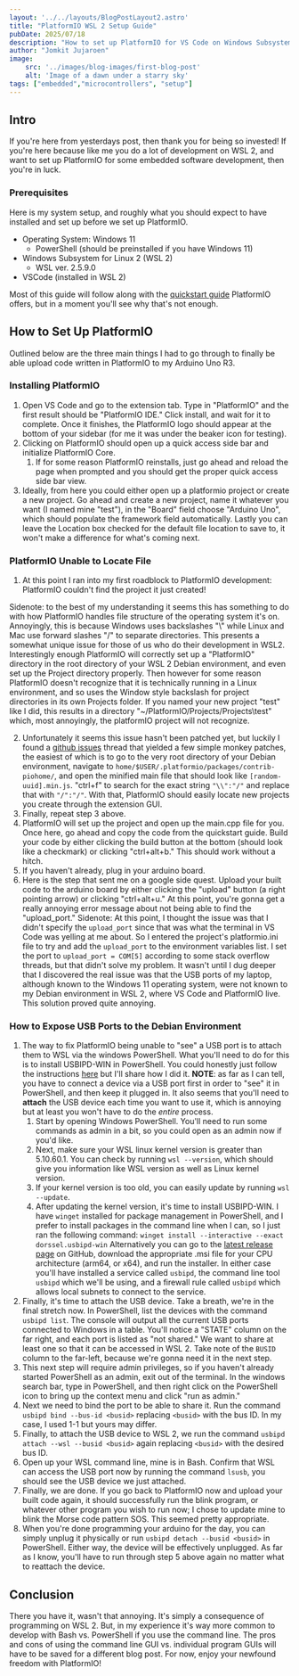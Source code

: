 ```yaml
---
layout: '../../layouts/BlogPostLayout2.astro'
title: "PlatformIO WSL 2 Setup Guide"
pubDate: 2025/07/18
description: "How to set up PlatformIO for VS Code on Windows Subsystem for Linux 2"
author: "Jomkit Jujaroen"
image: 
    src: '../images/blog-images/first-blog-post'
    alt: 'Image of a dawn under a starry sky'
tags: ["embedded","microcontrollers", "setup"]
---
```

<h2>Intro</h2>

If you're here from yesterdays post, then thank you for being so invested! If you're here because like me you do a lot of development on WSL 2, and want to set up PlatformIO for some embedded software development, then you're in luck. 

<h3 class="pt-5">Prerequisites</h3>

Here is my system setup, and roughly what you should expect to have installed and set up before we set up PlatformIO.
- Operating System: Windows 11
	- PowerShell (should be preinstalled if you have Windows 11)
- Windows Subsystem for Linux 2 (WSL 2) 
	- WSL ver. 2.5.9.0
- VSCode (installed in WSL 2)

Most of this guide will follow along with the [quickstart guide](https://docs.platformio.org/en/latest/integration/ide/vscode.html#ide-vscode) PlatformIO offers, but in a moment you'll see why that's not enough.

<h2 class="pt-5">How to Set Up PlatformIO</h2>

Outlined below are the three main things I had to go through to finally be able upload code written in PlatformIO to my Arduino Uno R3. 

<h3 class="pt-5">Installing PlatformIO</h3>

1. Open VS Code and go to the extension tab. Type in "PlatformIO" and the first result should be "PlatformIO IDE." Click install, and wait for it to complete. Once it finishes, the PlatformIO logo should appear at the bottom of your sidebar (for me it was under the beaker icon for testing).
2. Clicking on PlatformIO should open up a quick access side bar and initialize PlatformIO Core. 
	1. If for some reason PlatformIO reinstalls, just go ahead and reload the page when prompted and you should get the proper quick access side bar view. 
3. Ideally, from here you could either open up a platformio project or create a new project. Go ahead and create a new project, name it whatever you want (I named mine "test"), in the "Board" field choose "Arduino Uno", which should populate the framework field automatically. Lastly you can leave the Location box checked for the default file location to save to, it won't make a difference for what's coming next. 

<h3 class="pt-5">PlatformIO Unable to Locate File</h3>

1. At this point I ran into my first roadblock to PlatformIO development: PlatformIO couldn't find the project it just created!
	
<div class="pl-12 mt-2">
    Sidenote: to the best of my understanding it seems this has something to do with how PlatformIO handles file structure of the operating system it's on. Annoyingly, this is because Windows uses backslashes "\" while Linux and Mac use forward slashes "/" to separate directories. This presents a somewhat unique issue for those of us who do their development in WSL2.
</div>
<div class="pl-12 my-2">
    Interestingly enough PlatformIO will correctly set up a "PlatformIO" directory in the root directory of your WSL 2 Debian environment, and even set up the Project directory properly.
    Then however for some reason PlatformIO doesn't recognize that it is technically running in a Linux environment, and so uses the Window style backslash for project directories in its own Projects folder. If you named your new project "test" like I did, this results in a directory "~/PlatformIO/Projects/Projects\test" which, most annoyingly, the platformIO project will not recognize.
</div> 

2. Unfortunately it seems this issue hasn't been patched yet, but luckily I found a [github issues](https://github.com/platformio/platformio-home/issues/2316#issuecomment-1151332626) thread that yielded a few simple monkey patches, the easiest of which is to go to the very root directory of your Debian environment, navigate to `home/$USER/.platformio/packages/contrib-piohome/`, and open the minified main file that should look like `[random-uuid].min.js`. "ctrl+f" to search for the exact string `"\\":"/"` and replace that with `"/":"/"`. With that, PlatformIO should easily locate new projects you create through the extension GUI.
3. Finally, repeat step 3 above.
4. PlatformIO will set up the project and open up the main.cpp file for you. Once here, go ahead and copy the code from the quickstart guide. Build your code by either clicking the build button at the bottom (should look like a checkmark) or clicking "ctrl+alt+b." This should work without a hitch.
5. If you haven't already, plug in your arduino board.
6. Here is the step that sent me on a google side quest. Upload your built code to the arduino board by either clicking the "upload" button (a right pointing arrow) or clicking "ctrl+alt+u." At this point, you're gonna get a really annoying error message about not being able to find the "upload_port."
	Sidenote: At this point, I thought the issue was that I didn't specify the `upload_port` since that was what the terminal in VS Code was yelling at me about. So I entered the project's platformio.ini file to try and add the `upload_port` to the environment variables list. I set the port to `upload_port = COM[5]` according to some stack overflow threads, but that didn't solve my problem. 
	It wasn't until I dug deeper that I discovered the real issue was that the USB ports of my laptop, although known to the Windows 11 operating system, were not known to my Debian environment in WSL 2, where VS Code and PlatformIO live. 
	This solution proved quite annoying.

<h3 class="pt-5">How to Expose USB Ports to the Debian Environment</h3>

1. The way to fix PlatformIO being unable to "see" a USB port is to attach them to WSL via the windows PowerShell. What you'll need to do for this is to install USBIPD-WIN in PowerShell.  You could honestly just follow the instructions [here](https://learn.microsoft.com/en-us/windows/wsl/connect-usb) but I'll share how I did it.
	**NOTE**: as far as I can tell, you have to connect a device via a USB port first in order to "see" it in PowerShell, and then keep it plugged in. It also seems that you'll need to **attach** the USB device each time you want to use it, which is annoying but at least you won't have to do the *entire* process.
	1. Start by opening Windows PowerShell. You'll need to run some commands as admin in a bit, so you could open as an admin now if you'd like.
	2. Next, make sure your WSL linux kernel version is greater than 5.10.60.1. You can check by running `wsl --version`, which should give you information like WSL version as well as Linux kernel version.
	3. If your kernel version is too old, you can easily update by running `wsl --update`.
	4. After updating the kernel version, it's time to install USBIPD-WIN. I have `winget` installed for package management in PowerShell, and I prefer to install packages in the command line when I can, so I just ran the following command:
		`winget install --interactive --exact dorssel.usbipd-win`
		Alternatively you can go to the [latest release page](https://github.com/dorssel/usbipd-win/releases) on GitHub, download the appropriate .msi file for your CPU architecture (arm64, or x64), and run the installer.
		In either case you'll have installed a service called `usbipd`, the command line tool `usbipd` which we'll be using, and a firewall rule called `usbipd` which allows local subnets to connect to the service.
2. Finally, it's time to attach the USB device. Take a breath, we're in the final stretch now. In PowerShell, list the devices with the command `usbipd list`. The console will output all the current USB ports connected to Windows in a table. You'll notice a "STATE" column on the far right, and each port is listed as "not shared." We want to share at least one so that it can be accessed in WSL 2. Take note of the `BUSID` column to the far-left, because we're gonna need it in the next step.
3. This next step will require admin privileges, so if you haven't already started PowerShell as an admin, exit out of the terminal. In the windows search bar, type in PowerShell, and then right click on the PowerShell icon to bring up the context menu and click "run as admin." 
4. Next we need to bind the port to be able to share it. Run the command `usbipd bind --bus-id <busid>` replacing `<busid>` with the bus ID. In my case, I used 1-1 but yours may differ.
5. Finally, to attach the USB device to WSL 2, we run the command `usbipd attach --wsl --busid <busid>` again replacing `<busid>` with the desired bus ID.
6. Open up your WSL command line, mine is in Bash. Confirm that WSL can access the USB port now by running the command `lsusb`, you should see the USB device we just attached.
7. Finally, we are done. If you go back to PlatformIO now and upload your built code again, it should successfully run the blink program, or whatever other program you wish to run now; I chose to update mine to blink the Morse code pattern SOS. This seemed pretty appropriate. 
8. When you're done programming your arduino for the day, you can simply unplug it physically or run `usbipd detach --busid <busid>` in PowerShell. Either way, the device will be effectively unplugged. As far as I know, you'll have to run through step 5 above again no matter what to reattach the device. 

<h2 class="pt-5">Conclusion</h2>

There you have it, wasn't that annoying. It's simply a consequence of programming on WSL 2. But, in my experience it's way more common to develop with Bash vs. PowerShell if you use the command line. The pros and cons of using the command line GUI vs. individual program GUIs will have to be saved for a different blog post. For now, enjoy your newfound freedom with PlatformIO!
